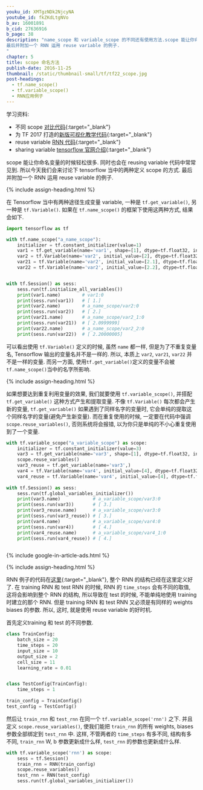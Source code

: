 ```yaml
---
youku_id: XMTgzNDk2NjcyNA
youtube_id: fkZKdLtgNVo
b_av: 16001891
b_cid: 27636916
b_page: 38
description: "name_scope 和 variable_scope 的不同还有使用方法.scope 能让你命名变量的时候轻松很多. 同时也会在 reusing variable 代码中常常见到. 所以今天我们会来讨论下 tensorflow 当中的两种定义 scope 的方式.
最后并附加一个 RNN 运用 reuse variable 的例子.
"
chapter: 5
title: scope 命名方法
publish-date: 2016-11-25
thumbnail: /static/thumbnail-small/tf/tf22_scope.jpg
post-headings:
  - tf.name_scope()
  - tf.variable_scope()
  - RNN应用例子
---
```



学习资料:
  * 不同 scope [对比代码](https://github.com/MorvanZhou/tutorials/blob/master/tensorflowTUT/tf22_scope/tf22_scope.py){:target="_blank"}
  * 为 TF 2017 打造的[新版可视化教学代码](https://github.com/MorvanZhou/Tensorflow-Tutorial){:target="_blank"}
  * reuse variable [RNN 代码](https://github.com/MorvanZhou/tutorials/blob/master/tensorflowTUT/tf22_scope/tf22_RNN_scope.py){:target="_blank"}
  * sharing variable [tensorflow 官网介绍](https://www.tensorflow.org/versions/master/how_tos/variable_scope/index.html){:target="_blank"}

scope 能让你命名变量的时候轻松很多. 同时也会在 reusing variable 代码中常常见到. 所以今天我们会来讨论下 tensorflow 当中的两种定义 scope 的方式. 
最后并附加一个 RNN 运用 reuse variable 的例子.



{% include assign-heading.html %}

在 Tensorflow 当中有两种途径生成变量 variable, 一种是 `tf.get_variable()`, 另一种是 `tf.Variable()`. 
如果在 `tf.name_scope()` 的框架下使用这两种方式, 结果会如下. 

```python
import tensorflow as tf

with tf.name_scope("a_name_scope"):
    initializer = tf.constant_initializer(value=1)
    var1 = tf.get_variable(name='var1', shape=[1], dtype=tf.float32, initializer=initializer)
    var2 = tf.Variable(name='var2', initial_value=[2], dtype=tf.float32)
    var21 = tf.Variable(name='var2', initial_value=[2.1], dtype=tf.float32)
    var22 = tf.Variable(name='var2', initial_value=[2.2], dtype=tf.float32)


with tf.Session() as sess:
    sess.run(tf.initialize_all_variables())
    print(var1.name)        # var1:0
    print(sess.run(var1))   # [ 1.]
    print(var2.name)        # a_name_scope/var2:0
    print(sess.run(var2))   # [ 2.]
    print(var21.name)       # a_name_scope/var2_1:0
    print(sess.run(var21))  # [ 2.0999999]
    print(var22.name)       # a_name_scope/var2_2:0
    print(sess.run(var22))  # [ 2.20000005]
```

可以看出使用 `tf.Variable()` 定义的时候, 虽然 `name` 都一样, 但是为了不重复变量名, Tensorflow 输出的变量名并不是一样的. 
所以, 本质上 `var2`, `var21`, `var22` 并不是一样的变量. 而另一方面, 使用`tf.get_variable()`定义的变量不会被`tf.name_scope()`当中的名字所影响.

{% include assign-heading.html %}

如果想要达到重复利用变量的效果, 我们就要使用 `tf.variable_scope()`, 并搭配 `tf.get_variable()` 这种方式产生和提取变量.
不像 `tf.Variable()` 每次都会产生新的变量, `tf.get_variable()` 如果遇到了同样名字的变量时, 它会单纯的提取这个同样名字的变量(避免产生新变量).
而在重复使用的时候, 一定要在代码中强调 `scope.reuse_variables()`, 否则系统将会报错, 以为你只是单纯的不小心重复使用到了一个变量.

```python
with tf.variable_scope("a_variable_scope") as scope:
    initializer = tf.constant_initializer(value=3)
    var3 = tf.get_variable(name='var3', shape=[1], dtype=tf.float32, initializer=initializer)
    scope.reuse_variables()
    var3_reuse = tf.get_variable(name='var3',)
    var4 = tf.Variable(name='var4', initial_value=[4], dtype=tf.float32)
    var4_reuse = tf.Variable(name='var4', initial_value=[4], dtype=tf.float32)
    
with tf.Session() as sess:
    sess.run(tf.global_variables_initializer())
    print(var3.name)            # a_variable_scope/var3:0
    print(sess.run(var3))       # [ 3.]
    print(var3_reuse.name)      # a_variable_scope/var3:0
    print(sess.run(var3_reuse)) # [ 3.]
    print(var4.name)            # a_variable_scope/var4:0
    print(sess.run(var4))       # [ 4.]
    print(var4_reuse.name)      # a_variable_scope/var4_1:0
    print(sess.run(var4_reuse)) # [ 4.]
    
```

{% include google-in-article-ads.html %}

{% include assign-heading.html %}

RNN 例子的代码在[这里](https://github.com/MorvanZhou/tutorials/blob/master/tensorflowTUT/tf22_scope/tf22_RNN_scope.py){:target="_blank"}, 整个 RNN 的结构已经在这里定义好了.
在 training RNN 和 test RNN 的时候, RNN 的 `time_steps` 会有不同的取值, 这将会影响到整个 RNN 的结构, 所以导致在 test 的时候, 不能单纯地使用 training 时建立的那个 RNN. 
但是 training RNN 和 test RNN 又必须是有同样的 weights biases 的参数. 所以, 这时, 就是使用 reuse variable 的好时机.

首先定义training 和 test 的不同参数.

```python
class TrainConfig:
    batch_size = 20
    time_steps = 20
    input_size = 10
    output_size = 2
    cell_size = 11
    learning_rate = 0.01


class TestConfig(TrainConfig):
    time_steps = 1
    
train_config = TrainConfig()
test_config = TestConfig()
```

然后让 `train_rnn` 和 `test_rnn` 在同一个 `tf.variable_scope('rnn')` 之下.
并且定义 `scope.reuse_variables()`, 使我们能把 `train_rnn` 的所有 weights, biases 参数全部绑定到 `test_rnn` 中.
这样, 不管两者的 `time_steps` 有多不同, 结构有多不同, `train_rnn` W, b 参数更新成什么样, `test_rnn` 的参数也更新成什么样.

```python
with tf.variable_scope('rnn') as scope:
    sess = tf.Session()
    train_rnn = RNN(train_config)
    scope.reuse_variables()
    test_rnn = RNN(test_config)
    sess.run(tf.global_variables_initializer())
```

